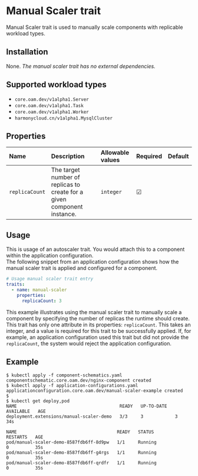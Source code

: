 # Manual Scaler trait

Manual Scaler trait is used to manually scale components with replicable workload types.

## Installation

None. *The manual scaler trait has no external dependencies.*

## Supported workload types

- `core.oam.dev/v1alpha1.Server`
- `core.oam.dev/v1alpha1.Task`
- `core.oam.dev/v1alpha1.Worker`
- `harmonycloud.cn/v1alpha1.MysqlCluster`

## Properties

| Name | Description | Allowable values | Required | Default |
| :-- | :--| :-- | :-- | :-- |
| `replicaCount` | The target number of replicas to create for a given component instance. | `integer` | &#9745; | |

## Usage
This is usage of an autoscaler trait. You would attach this to a component within the application configuration.       
The following snippet from an application configuration shows how the manual scaler trait is applied and configured for a component. 

```yaml
# Usage manual scaler trait entry
traits:
  - name: manual-scaler
    properties:
      replicaCount: 3
```
This example illustrates using the manual scaler trait to manually scale a component by specifying the number of replicas the runtime should create. This trait has only one attribute in its properties: `replicaCount`. This takes an integer, and a value is required for this trait to be successfully applied. If, for example, an application configuration used this trait but did not provide the `replicaCount`, the system would reject the application configuration.

## Example
```shell script
$ kubectl apply -f component-schematics.yaml 
componentschematic.core.oam.dev/nginx-component created
$ kubectl apply -f application-configurations.yaml 
applicationconfiguration.core.oam.dev/manual-scaler-example created
$
$ kubectl get deploy,pod
NAME                                       READY   UP-TO-DATE   AVAILABLE   AGE
deployment.extensions/manual-scaler-demo   3/3     3            3           34s

NAME                                      READY   STATUS              RESTARTS   AGE
pod/manual-scaler-demo-8587fdb6ff-8d9pw   1/1     Running             0          35s
pod/manual-scaler-demo-8587fdb6ff-g4rgs   1/1     Running             0          35s
pod/manual-scaler-demo-8587fdb6ff-qrdfr   1/1     Running             0          35s
```
